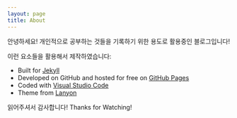 ```yaml
---
layout: page
title: About
---
```


<p class="message">
  안녕하세요! 개인적으로 공부하는 것들을 기록하기 위한 용도로 활용중인 블로그입니다!
</p>


이런 요소들을 활용해서 제작하였습니다: 

* Built for [Jekyll](https://jekyllrb.com)
* Developed on GitHub and hosted for free on [GitHub Pages](https://pages.github.com)
* Coded with [Visual Studio Code](https://code.visualstudio.com/)
* Theme from [Lanyon](http://lanyon.getpoole.com)


읽어주셔서 감사합니다!
Thanks for Watching!